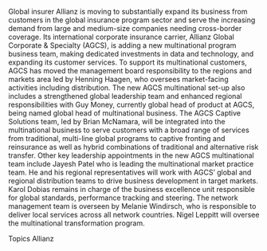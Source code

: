 Global insurer Allianz is moving to substantially expand its business from customers in the global insurance program sector and serve the increasing demand from large and medium-size companies needing cross-border coverage.
Its international corporate insurance carrier, Allianz Global Corporate & Specialty (AGCS), is adding a new multinational program business team, making dedicated investments in data and technology, and expanding its customer services.
To support its multinational customers, AGCS has moved the management board responsibility to the regions and markets area led by Henning Haagen, who oversees market-facing activities including distribution.
The new AGCS multinational set-up also includes a strengthened global leadership team and enhanced regional responsibilities with Guy Money, currently global head of product at AGCS, being named global head of multinational business.
The AGCS Captive Solutions team, led by Brian McNamara, will be integrated into the multinational business to serve customers with a broad range of services from traditional, multi-line global programs to captive fronting and reinsurance as well as hybrid combinations of traditional and alternative risk transfer.
Other key leadership appointments in the new AGCS multinational team include Jayesh Patel who is leading the multinational market practice team. He and his regional representatives will work with AGCS’ global and regional distribution teams to drive business development in target markets.
Karol Dobias remains in charge of the business excellence unit responsible for global standards, performance tracking and steering.
The network management team is overseen by Melanie Windirsch, who is responsible to deliver local services across all network countries.
Nigel Leppitt will oversee the multinational transformation program.

Topics
Allianz
